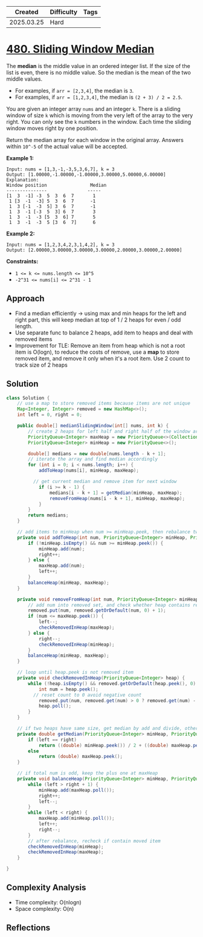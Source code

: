 | Created    | Difficulty | Tags |
| ---------- | ---------- | ---- |
| 2025.03.25 | Hard       |      |



# [480. Sliding Window Median](https://leetcode.com/problems/sliding-window-median/description/)

The **median**  is the middle value in an ordered integer list. If the size of the list is even, there is no middle value. So the median is the mean of the two middle values.

- For examples, if `arr = [2,3,4]`, the median is `3`.
- For examples, if `arr = [1,2,3,4]`, the median is `(2 + 3) / 2 = 2.5`.

You are given an integer array `nums` and an integer `k`. There is a sliding window of size `k` which is moving from the very left of the array to the very right. You can only see the `k` numbers in the window. Each time the sliding window moves right by one position.

Return the median array for each window in the original array. Answers within `10^-5` of the actual value will be accepted.

**Example 1:** 

```
Input: nums = [1,3,-1,-3,5,3,6,7], k = 3
Output: [1.00000,-1.00000,-1.00000,3.00000,5.00000,6.00000]
Explanation: 
Window position                Median
---------------               -----
[1  3  -1] -3  5  3  6  7       1
 1 [3  -1  -3] 5  3  6  7      -1
 1  3 [-1  -3  5] 3  6  7      -1
 1  3  -1 [-3  5  3] 6  7       3
 1  3  -1  -3 [5  3  6] 7       5
 1  3  -1  -3  5 [3  6  7]      6
```

**Example 2:** 

```
Input: nums = [1,2,3,4,2,3,1,4,2], k = 3
Output: [2.00000,3.00000,3.00000,3.00000,2.00000,3.00000,2.00000]
```

**Constraints:** 

- `1 <= k <= nums.length <= 10^5`
- `-2^31 <= nums[i] <= 2^31 - 1`

## Approach

- Find a median efficiently -> using max and min heaps for the left and right part, this will keep median at top of 1 / 2 heaps for even / odd length.
- Use separate func to balance 2 heaps, add item to heaps and deal with removed items
- Improvement for TLE: Remove an item from heap which is not a root item is O(logn), to reduce the costs of remove, use a **map** to store removed item, and remove it only when it's a root item. Use 2 count to track size of 2 heaps
## Solution

```java
class Solution {
    // use a map to store removed items because items are not unique
    Map<Integer, Integer> removed = new HashMap<>();
    int left = 0, right = 0;

    public double[] medianSlidingWindow(int[] nums, int k) {
        // create 2 heaps for left half and right half of the window array
        PriorityQueue<Integer> maxHeap = new PriorityQueue<>(Collections.reverseOrder());
        PriorityQueue<Integer> minHeap = new PriorityQueue<>();

        double[] medians = new double[nums.length - k + 1];
        // iterate the array and find median accordingly
        for (int i = 0; i < nums.length; i++) {
            addToHeap(nums[i], minHeap, maxHeap);

          // get current median and remove item for next window
            if (i >= k - 1) {
                medians[i - k + 1] = getMedian(minHeap, maxHeap);
                removeFromHeap(nums[i - k + 1], minHeap, maxHeap);
            }
        }
        return medians;
    }

    // add items to minHeap when num >= minHeap.peek, then rebalance two heaps
    private void addToHeap(int num, PriorityQueue<Integer> minHeap, PriorityQueue<Integer> maxHeap) {
        if (!minHeap.isEmpty() && num >= minHeap.peek()) {
            minHeap.add(num);
            right++;
        } else {
            maxHeap.add(num);
            left++;
        }
        balanceHeap(minHeap, maxHeap);
    }

    private void removeFromHeap(int num, PriorityQueue<Integer> minHeap, PriorityQueue<Integer> maxHeap) {
        // add num into removed set, and check whether heap contains removed item
        removed.put(num, removed.getOrDefault(num, 0) + 1);
        if (num <= maxHeap.peek()) {
            left--;
            checkRemovedInHeap(maxHeap);
        } else {
            right--;
            checkRemovedInHeap(minHeap);
        }
        balanceHeap(minHeap, maxHeap);
    }

    // loop until heap.peek is not removed item
    private void checkRemovedInHeap(PriorityQueue<Integer> heap) {
        while (!heap.isEmpty() && removed.getOrDefault(heap.peek(), 0) > 0) {
            int num = heap.peek();
          // reset count to 0 avoid negative count
            removed.put(num, removed.get(num) > 0 ? removed.get(num) - 1 : 0);
            heap.poll();
        }
    }

    // if two heaps have same size, get median by add and divide, otherwise get in the maxHeap
    private double getMedian(PriorityQueue<Integer> minHeap, PriorityQueue<Integer> maxHeap) {
        if (left == right)
            return ((double) minHeap.peek()) / 2 + ((double) maxHeap.peek()) / 2;
        else
            return (double) maxHeap.peek();
    }

    // if total num is odd, keep the plus one at maxHeap
    private void balanceHeap(PriorityQueue<Integer> minHeap, PriorityQueue<Integer> maxHeap) {
        while (left > right + 1) {
            minHeap.add(maxHeap.poll());
            right++;
            left--;
        }
        while (left < right) {
            maxHeap.add(minHeap.poll());
            left++;
            right--;
        }
        // after rebalance, recheck if contain moved item
        checkRemovedInHeap(minHeap);
        checkRemovedInHeap(maxHeap);
    }

}
```

## Complexity Analysis

- Time complexity: O(nlogn)
- Space complexity: O(n)

## Reflections
